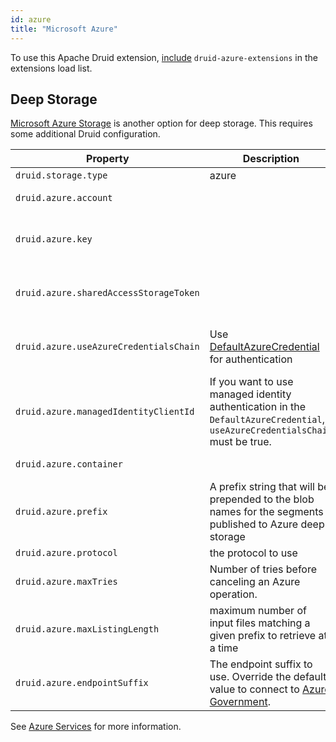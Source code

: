```yaml
---
id: azure
title: "Microsoft Azure"
---
```


<!--
  ~ Licensed to the Apache Software Foundation (ASF) under one
  ~ or more contributor license agreements.  See the NOTICE file
  ~ distributed with this work for additional information
  ~ regarding copyright ownership.  The ASF licenses this file
  ~ to you under the Apache License, Version 2.0 (the
  ~ "License"); you may not use this file except in compliance
  ~ with the License.  You may obtain a copy of the License at
  ~
  ~   http://www.apache.org/licenses/LICENSE-2.0
  ~
  ~ Unless required by applicable law or agreed to in writing,
  ~ software distributed under the License is distributed on an
  ~ "AS IS" BASIS, WITHOUT WARRANTIES OR CONDITIONS OF ANY
  ~ KIND, either express or implied.  See the License for the
  ~ specific language governing permissions and limitations
  ~ under the License.
  -->


To use this Apache Druid extension, [include](../../configuration/extensions.md#loading-extensions) `druid-azure-extensions` in the extensions load list.

## Deep Storage

[Microsoft Azure Storage](http://azure.microsoft.com/en-us/services/storage/) is another option for deep storage. This requires some additional Druid configuration.

|Property| Description                                                                                                                                                                                                                                 |Possible Values|Default|
|--------|---------------------------------------------------------------------------------------------------------------------------------------------------------------------------------------------------------------------------------------------|-----------|-------|
|`druid.storage.type`| azure                                                                                                                                                                                                                                       ||Must be set.|
|`druid.azure.account`|                                                                                                                                                                                                                                             |Azure Storage account name.|Must be set.|
|`druid.azure.key`|                                                                                                                                                                                                                                             |Azure Storage account key.|Optional. Set one of key, sharedAccessStorageToken or useAzureCredentialsChain.|
|`druid.azure.sharedAccessStorageToken`|                                                                                                                                                                                                                                             |Azure Shared Storage access token|Optional. Set one of key, sharedAccessStorageToken or useAzureCredentialsChain..| 
|`druid.azure.useAzureCredentialsChain`| Use [DefaultAzureCredential](https://learn.microsoft.com/en-us/java/api/overview/azure/identity-readme?view=azure-java-stable) for authentication                                                                                           |Optional. Set one of key, sharedAccessStorageToken or useAzureCredentialsChain.|False|
|`druid.azure.managedIdentityClientId`| If you want to use managed identity authentication in the `DefaultAzureCredential`, `useAzureCredentialsChain` must be true.                                                                                                                ||Optional.| 
|`druid.azure.container`|                                                                                                                                                                                                                                             |Azure Storage container name.|Must be set.|
|`druid.azure.prefix`| A prefix string that will be prepended to the blob names for the segments published to Azure deep storage                                                                                                                                   | |""|
|`druid.azure.protocol`| the protocol to use                                                                                                                                                                                                                         |http or https|https|
|`druid.azure.maxTries`| Number of tries before canceling an Azure operation.                                                                                                                                                                                        | |3|
|`druid.azure.maxListingLength`| maximum number of input files matching a given prefix to retrieve at a time                                                                                                                                                                 | |1024|
|`druid.azure.endpointSuffix`| The endpoint suffix to use. Override the default value to connect to [Azure Government](https://learn.microsoft.com/en-us/azure/azure-government/documentation-government-get-started-connect-to-storage#getting-started-with-storage-api). |Examples: `core.windows.net`, `core.usgovcloudapi.net`|`core.windows.net`|

See [Azure Services](http://azure.microsoft.com/en-us/pricing/free-trial/) for more information.
